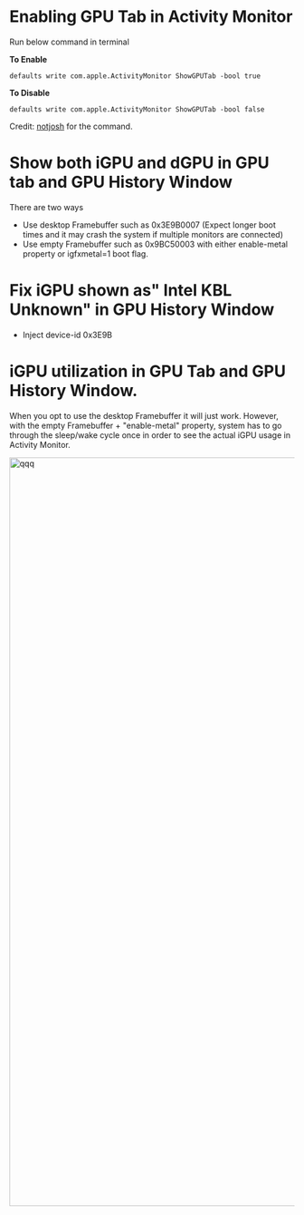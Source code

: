 # Enabling GPU Tab in Activity Monitor

Run below command in terminal

**To Enable**</br>

```shell
defaults write com.apple.ActivityMonitor ShowGPUTab -bool true
```

**To Disable**</br>

```shell
defaults write com.apple.ActivityMonitor ShowGPUTab -bool false
```

Credit: [notjosh](https://github.com/notjosh) for the command.

# Show both iGPU and dGPU in GPU tab and GPU History Window

There are two ways

- Use desktop Framebuffer such as 0x3E9B0007 (Expect longer boot times and it may crash the system if multiple monitors are connected)
- Use empty Framebuffer such as 0x9BC50003 with either enable-metal property or igfxmetal=1 boot flag.  

# Fix iGPU shown as" Intel KBL Unknown" in GPU History Window

- Inject device-id 0x3E9B

# iGPU utilization in GPU Tab and GPU History Window.

When you opt to use the desktop Framebuffer it will just work. However, with the empty Framebuffer + "enable-metal" property, system has to go through the sleep/wake cycle once in order to see the actual iGPU usage in Activity Monitor.

<img width="1321" alt="qqq" src="https://user-images.githubusercontent.com/97265013/215239222-c2882fd5-3ecb-40cc-a994-8958a4bf4398.png">
